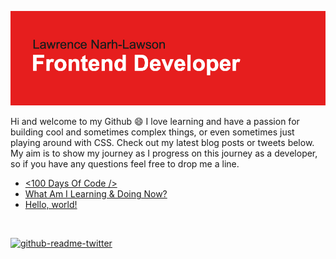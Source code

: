 ![Header](./header.png)

<p>Hi and welcome to my Github 😄 I love learning and have a passion for building cool and sometimes complex things, or even sometimes just playing around with CSS. Check out my latest blog posts or tweets below. My aim is to show my journey as I progress on this journey as a developer, so if you have any questions feel free to drop me a line.</p>

<!-- BLOG-POST-LIST:START -->

- [&lt;100 Days Of Code /&gt;](https://dev.to/lawlawson/100-days-of-code-43dj)
- [What Am I Learning &amp; Doing Now?](https://dev.to/lawlawson/what-am-i-learning-doing-now-3g11)
- [Hello, world!](https://dev.to/lawlawson/hello-world-215e)
<!-- BLOG-POST-LIST:END -->

<br/>

<!-- [![Top Langs](https://github-readme-stats.vercel.app/api/top-langs/?username=lawlawson&layout=compact)](https://github.com/anuraghazra/github-readme-stats) -->

[![github-readme-twitter](https://github-readme-twitter.gazf.vercel.app/api?id=lawsoncodes&layout=wide&show_border=on&show_reply=off)](https://github.com/gazf/github-readme-twitter)
